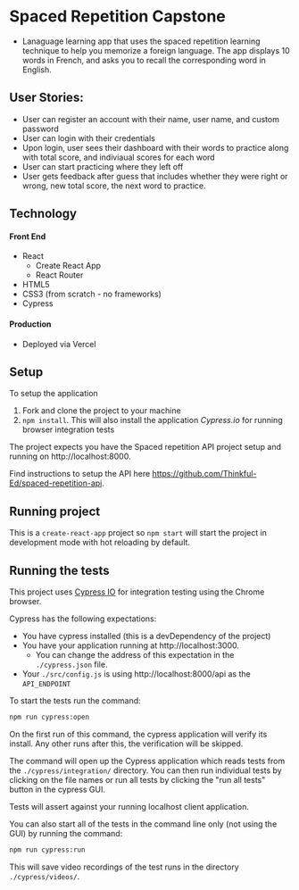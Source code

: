 # Spaced Repetition Capstone
- Lanaguage learning app that uses the spaced repetition learning technique to help you memorize a foreign language. The app displays 10 words in French, and asks you to recall the corresponding word in English.

## User Stories:
- User can register an account with their name, user name, and custom password
- User can login with their credentials
- Upon login, user sees their dashboard with their words to practice along with total score, and indiviaual scores for each word
- User can start practicing where they left off
- User gets feedback after guess that includes whether they were right or wrong, new total score, the next word to practice.

## Technology

#### Front End

* React
  * Create React App
  * React Router
* HTML5
* CSS3 (from scratch - no frameworks)
* Cypress

#### Production

* Deployed via Vercel

## Setup

To setup the application

1. Fork and clone the project to your machine
2. `npm install`. This will also install the application *Cypress.io* for running browser integration tests

The project expects you have the Spaced repetition API project setup and running on http://localhost:8000.

Find instructions to setup the API here https://github.com/Thinkful-Ed/spaced-repetition-api.

## Running project

This is a `create-react-app` project so `npm start` will start the project in development mode with hot reloading by default.

## Running the tests

This project uses [Cypress IO](https://docs.cypress.io) for integration testing using the Chrome browser.

Cypress has the following expectations:

- You have cypress installed (this is a devDependency of the project)
- You have your application running at http://localhost:3000.
  - You can change the address of this expectation in the `./cypress.json` file.
- Your `./src/config.js` is using http://localhost:8000/api as the `API_ENDPOINT`

To start the tests run the command:

```bash
npm run cypress:open
```

On the first run of this command, the cypress application will verify its install. Any other runs after this, the verification will be skipped.

The command will open up the Cypress application which reads tests from the `./cypress/integration/` directory. You can then run individual tests by clicking on the file names or run all tests by clicking the "run all tests" button in the cypress GUI.

Tests will assert against your running localhost client application.

You can also start all of the tests in the command line only (not using the GUI) by running the command:

```bash
npm run cypress:run
```

This will save video recordings of the test runs in the directory `./cypress/videos/`.
